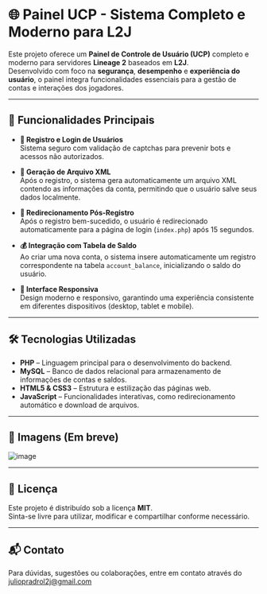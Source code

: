 # 🌐 Painel UCP - Sistema Completo e Moderno para L2J

Este projeto oferece um **Painel de Controle de Usuário (UCP)** completo e moderno para servidores **Lineage 2** baseados em **L2J**.  
Desenvolvido com foco na **segurança**, **desempenho** e **experiência do usuário**, o painel integra funcionalidades essenciais para a gestão de contas e interações dos jogadores.

---

## 🚀 Funcionalidades Principais

- **🧾 Registro e Login de Usuários**  
  Sistema seguro com validação de captchas para prevenir bots e acessos não autorizados.

- **📄 Geração de Arquivo XML**  
  Após o registro, o sistema gera automaticamente um arquivo XML contendo as informações da conta, permitindo que o usuário salve seus dados localmente.

- **🔁 Redirecionamento Pós-Registro**  
  Após o registro bem-sucedido, o usuário é redirecionado automaticamente para a página de login (`index.php`) após 15 segundos.

- **💰 Integração com Tabela de Saldo**  
  Ao criar uma nova conta, o sistema insere automaticamente um registro correspondente na tabela `account_balance`, inicializando o saldo do usuário.

- **📱 Interface Responsiva**  
  Design moderno e responsivo, garantindo uma experiência consistente em diferentes dispositivos (desktop, tablet e mobile).

---

## 🛠️ Tecnologias Utilizadas

- **PHP** – Linguagem principal para o desenvolvimento do backend.  
- **MySQL** – Banco de dados relacional para armazenamento de informações de contas e saldos.  
- **HTML5 & CSS3** – Estrutura e estilização das páginas web.  
- **JavaScript** – Funcionalidades interativas, como redirecionamento automático e download de arquivos.

---

## 📸 Imagens (Em breve)

![image](https://github.com/user-attachments/assets/37ddc2c9-4821-44da-8fde-66c0e21fcfe6)


---

## 📄 Licença

Este projeto é distribuído sob a licença **MIT**.  
Sinta-se livre para utilizar, modificar e compartilhar conforme necessário.

---

## 📬 Contato

Para dúvidas, sugestões ou colaborações, entre em contato através do juliopradrol2j@gmail.com

